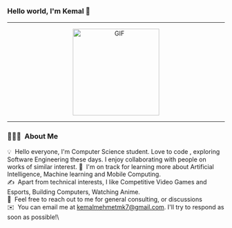 ### Hello world, I'm Kemal 👋 

-----

<p align="center">
<img alt="GIF" src="https://media.giphy.com/media/Cmr1OMJ2FN0B2/giphy.gif" width = 200/>
</p>

-----

### 👨🏻‍💻 &nbsp;About Me

💡 &nbsp;Hello everyone, I'm Computer Science student. Love to code , exploring Software Engineering these days. I enjoy collaborating with people on works of similar interest. 
🌱 &nbsp;I'm on track for learning more about Artificial Intelligence, Machine learning and Mobile Computing.\
✍️ &nbsp;Apart from technical interests, I like Competitive Video Games and Esports, Building Computers, Watching Anime.\
💬 &nbsp;Feel free to reach out to me for general consulting, or discussions \
✉️ &nbsp;You can email me at kemalmehmetmk7@gmail.com. I'll try to respond as soon as possible!\
<!---📄 &nbsp;You can check my [Resume](https://drive.google.com/file/d/1K4-g2LlUJFHv-JzBtrBBSeBOUiRN1-iQ/view?usp=sharing) for more details about work experience.
--->

